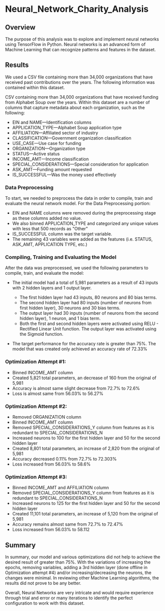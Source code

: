 # Neural_Network_Charity_Analysis

## Overview 

The purpose of this analysis was to explore and implement neural networks using TensorFlow in Python. Neural networks is an advanced form of Machine Learning that can recognize patterns and features in the dataset.

## Results

We used a CSV file containing more than 34,000 organizations that have received past contributions over the years. The following information was contained within this dataset.

CSV containing more than 34,000 organizations that have received funding from Alphabet Soup over the years. Within this dataset are a number of columns that capture metadata about each organization, such as the following:

- EIN and NAME—Identification columns
- APPLICATION_TYPE—Alphabet Soup application type
- AFFILIATION—Affiliated sector of industry
- CLASSIFICATION—Government organization classification
- USE_CASE—Use case for funding
- ORGANIZATION—Organization type
- STATUS—Active status
- INCOME_AMT—Income classification
- SPECIAL_CONSIDERATIONS—Special consideration for application
- ASK_AMT—Funding amount requested
- IS_SUCCESSFUL—Was the money used effectively

### Data Preprocessing

To start, we needed to preprocess the data in order to compile, train and evaluate the neural network model. For the Data Preprocessing portion:

- EIN and NAME columns were removed during the preprocessing stage as these columns added no value.
- We also binned APPLICATION_TYPE and categorized any unique values with less that 500 records as "Other"
- IS_SUCCESSFUL column was the target variable.
- The remaining 43 variables were added as the features (i.e. STATUS, ASK_AMT, APPLICATION TYPE, etc.)

### Compiling, Training and Evaluating the Model

After the data was preprocessed, we used the following parameters to compile, train, and evaluate the model:

- The initial model had a total of 5,981 parameters as a result of 43 inputs with 2 hidden layers and 1 output layer.


   - The first hidden layer had 43 inputs, 80 neurons and 80 bias terms.
   - The second hidden layer had 80 inputs (number of neurons from first hidden layer), 30 neurons and 30 bias terms.
   - The output layer had 30 inputs (number of neurons from the second hidden layer), 1 neuron, and 1 bias term.
   - Both the first and second hidden layers were activated using RELU - Rectified Linear Unit function. The output layer was activated using the Sigmoid function.

-  The target performance for the accuracy rate is greater than 75%. The model that was created only achieved an accuracy rate of 72.33%

### Optimization Attempt #1:

- Binned INCOME_AMT column
- Created 5,821 total parameters, an decrease of 160 from the original of 5,981
- Accuracy is almost same slight decrease from 72.7% to 72.6%
- Loss is almost same from 56.03% to 56.27%

### Optimization Attempt #2:

- Removed ORGANIZATION column
- Binned INCOME_AMT column
- Removed SPECIAL_CONSIDERATIONS_Y column from features as it is redundant to SPECIAL_CONSIDERATIONS_N
- Increased neurons to 100 for the first hidden layer and 50 for the second hidden layer
- Created 8,801 total parameters, an increase of 2,820 from the original of 5,981
- Accuracy decreased 0.11% from 72.7% to 72.303%
- Loss increased from 56.03% to 58.6%

### Optimization Attempt #3:

- Binned INCOME_AMT and AFFILIATION column
- Removed SPECIAL_CONSIDERATIONS_Y column from features as it is redundant to SPECIAL_CONSIDERATIONS_N
- Increased neurons to 125 for the first hidden layer and 50 for the second hidden layer
- Created 11,101 total parameters, an increase of 5,120 from the original of 5,981
- Accuracy remains almost same from 72.7% to 72.47%
- Loss increased from 56.03% to 58.112

## Summary
In summary, our model and various optimizations did not help to achieve the desired result of greater than 75%. With the variations of increasing the epochs, removing variables, adding a 3rd hidden layer (done offline in Optimization attempt #4) and/or increasing/decreasing the neurons, the changes were minimal. In reviewing other Machine Learning algorithms, the results did not prove to be any better. 

Overall, Neural Networks are very intricate and would require experience through trial and error or many iterations to identify the perfect configuration to work with this dataset.

